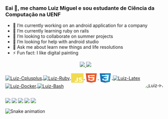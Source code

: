 ### Eai 🤙, me chamo Luiz Miguel e sou estudante de Ciência da Computação na UENF


- 🔭 I’m currently working on an android application for a company
- 🌱 I’m currently learning ruby on rails
- 👯 I’m looking to collaborate on summer projects
- 🤔 I’m looking for help with android studio
- 💬 Ask me about learn new things and life resolutions
- ⚡ Fun fact: I like digital painting 

<div align="center">
  <a href="https://github.com/LuizDoubleG">
  <img height="180em" src="https://github-readme-stats.vercel.app/api?username=LuizDoubleG&show_icons=true&theme=outrun&include_all_commits=true&count_private=true"/>
  <img height="180em" src="https://github-readme-stats.vercel.app/api/top-langs/?username=LuizDoubleG&layout=compact&langs_count=7&theme=outrun"/>
</div>

<div style="display: inline_block"><br>
  <img align="center" alt="Luiz-Cplusplus" height="30" width="40" src="https://cdn.jsdelivr.net/gh/devicons/devicon/icons/cplusplus/cplusplus-original.svg">
  <img align="center" alt="Luiz-Ruby" height="30" width="40" src="https://cdn.jsdelivr.net/gh/devicons/devicon/icons/ruby/ruby-plain.svg">
  <img align="center" alt="Luiz-Js" height="30" width="40" src="https://raw.githubusercontent.com/devicons/devicon/master/icons/javascript/javascript-plain.svg">
  <img align="center" alt="Luiz-HTML" height="30" width="40" src="https://raw.githubusercontent.com/devicons/devicon/master/icons/html5/html5-original.svg">
  <img align="center" alt="Luiz-CSS" height="30" width="40" src="https://raw.githubusercontent.com/devicons/devicon/master/icons/css3/css3-original.svg">
  <img align="center" alt="Luiz-Latex" height="30" width="40" src="https://i.stack.imgur.com/AarYf.png">
  <img align="center" alt="Luiz-Docker" height="30" width="40" src="https://cdn.jsdelivr.net/gh/devicons/devicon/icons/docker/docker-original-wordmark.svg">
  <img align="center" alt="Luiz-Bash" height="30" width="40" src="https://cdn.jsdelivr.net/gh/devicons/devicon/icons/bash/bash-original.svg">
  <img align="right" alt="Luiz-Pic" height="180" style="border-radius:50px;" src="https://cdn.discordapp.com/attachments/871494120659632128/1055170762249621545/redSunrise2.png">
</div>
 
  ##
  
  <div> 
  <a href="https://www.instagram.com/luiz_doubleg/" target="_blank"><img src="https://img.shields.io/badge/-Instagram-C13584?style=for-the-badge&labelColor=C13584&logo=instagram&logoColor=white" target="_blank"></a>
 <a href="https://discord.com/users/427640703510904833" target="_blank"><img src="https://img.shields.io/badge/-Discord-5865F2?style=for-the-badge&logo=Discord&logoColor=white" target="_blank"></a>
  <a href = "mailto:20201100016@pq.uenf.br"><img src="https://img.shields.io/badge/-Gmail-c14438?style=for-the-badge&logo=Gmail&logoColor=white" target="_blank"></a>
  <a href="https://www.linkedin.com/in/luiz-miguel-guedes-gomes-47504522a" target="_blank"><img src="https://img.shields.io/badge/-LinkedIn-blue?style=for-the-badge&logo=Linkedin&logoColor=white" target="_blank"></a> 
  <a href="https://www.artstation.com/lmdoubleg" target="_blank"><img src="https://img.shields.io/badge/-ArtStation-%23333?style=for-the-badge&logo=ArtStation&logoColor=white" target="_blank"></a>
  </div>

 ![Snake animation](https://github.com/LuizDoubleG/LuizDoubleG/blob/output/github-contribution-grid-snake.svg)
